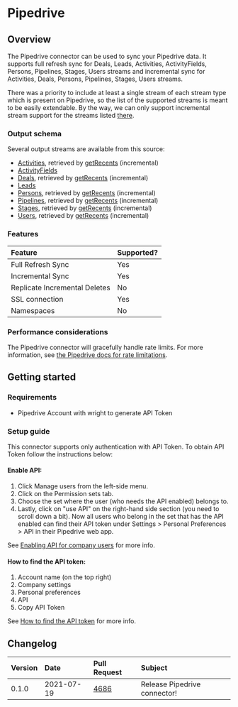 # Pipedrive

## Overview

The Pipedrive connector can be used to sync your Pipedrive data. It supports full refresh sync for Deals, Leads, Activities, ActivityFields, 
Persons, Pipelines, Stages, Users streams and incremental sync for Activities, Deals, Persons, Pipelines, Stages, Users streams.

There was a priority to include at least a single stream of each stream type which is present on Pipedrive, so the list of the supported 
streams is meant to be easily extendable. By the way, we can only support incremental stream support for the streams listed 
[there](https://developers.pipedrive.com/docs/api/v1/Recents#getRecents). 

### Output schema

Several output streams are available from this source:

* [Activities](https://developers.pipedrive.com/docs/api/v1/Activities#getActivities), 
  retrieved by [getRecents](https://developers.pipedrive.com/docs/api/v1/Recents#getRecents) (incremental)
* [ActivityFields](https://developers.pipedrive.com/docs/api/v1/ActivityFields#getActivityFields)
* [Deals](https://developers.pipedrive.com/docs/api/v1/Deals#getDeals),
  retrieved by [getRecents](https://developers.pipedrive.com/docs/api/v1/Recents#getRecents) (incremental)
* [Leads](https://developers.pipedrive.com/docs/api/v1/Leads#getLeads)
* [Persons](https://developers.pipedrive.com/docs/api/v1/Persons#getPersons),
  retrieved by [getRecents](https://developers.pipedrive.com/docs/api/v1/Recents#getRecents) (incremental)
* [Pipelines](https://developers.pipedrive.com/docs/api/v1/Pipelines#getPipelines),
  retrieved by [getRecents](https://developers.pipedrive.com/docs/api/v1/Recents#getRecents) (incremental)
* [Stages](https://developers.pipedrive.com/docs/api/v1/Stages#getStages),
  retrieved by [getRecents](https://developers.pipedrive.com/docs/api/v1/Recents#getRecents) (incremental)
* [Users](https://developers.pipedrive.com/docs/api/v1/Users#getUsers),
  retrieved by [getRecents](https://developers.pipedrive.com/docs/api/v1/Recents#getRecents) (incremental)

### Features

| Feature | Supported? |
| :--- | :--- |
| Full Refresh Sync | Yes |
| Incremental Sync | Yes |
| Replicate Incremental Deletes | No |
| SSL connection | Yes |
| Namespaces | No |

### Performance considerations

The Pipedrive connector will gracefully handle rate limits. For more information, see [the Pipedrive docs for rate limitations](https://pipedrive.readme.io/docs/core-api-concepts-rate-limiting).

## Getting started

### Requirements

* Pipedrive Account with wright to generate API Token

### Setup guide

This connector supports only authentication with API Token. To obtain API Token follow the instructions below:

#### Enable API:
1. Click Manage users from the left-side menu.
1. Click on the Permission sets tab.
1. Choose the set where the user (who needs the API enabled) belongs to.
1. Lastly, click on "use API" on the right-hand side section (you need to scroll down a bit). 
   Now all users who belong in the set that has the API enabled can find their API token under 
   Settings > Personal Preferences > API in their Pipedrive web app.
   
See [Enabling API for company users](https://pipedrive.readme.io/docs/enabling-api-for-company-users) for more info.
   
#### How to find the API token:
1. Account name (on the top right)
1. Company settings
1. Personal preferences
1. API
1. Copy API Token

See [How to find the API token](https://pipedrive.readme.io/docs/how-to-find-the-api-token) for more info.


## Changelog

| Version | Date       | Pull Request | Subject |
| :------ | :--------  | :-----       | :------ |
| 0.1.0   | 2021-07-19 | [4686](https://github.com/airbytehq/airbyte/pull/4686) | Release Pipedrive connector! |